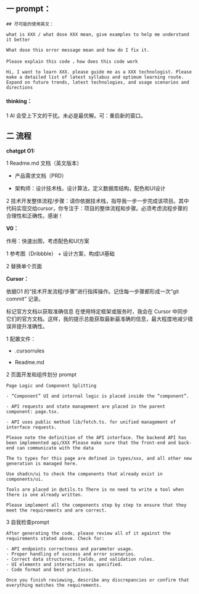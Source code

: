 ## 一 prompt：

```apl
## 尽可能的使用英文：

what is XXX / what dose XXX mean, give examples to help me understand it better

What dose this error message mean and how do I fix it.

Please explain this code ，how does this code work

Hi, I want to learn XXX. please guide me as a XXX technologist. Please make a detailed list of latest syllabus and optimum learning route. Expand on future trends, latest technologies, and usage scenarios and directions
```



#### thinking：

1 AI 会受上下文的干扰。未必是最优解。可：重启新的窗口。



## 二 流程

**chatgpt O1:**

1 Readme.md 文档（英文版本）

- 产品需求文档（PRD）

- 架构师：设计技术栈，设计算法，定义数据库结构，配色和UI设计

2 技术开发整体流程/步骤：请你依据技术栈，指导我一步一步完成该项目。其中代码实现交给cursor，你专注于：项目的整体流程和步骤。必须考虑流程步骤的合理性和正确性。感谢！



**V0：**

作用：快速出图，考虑配色和UI方案

1 参考图（Dribbble） + 设计方案，构成UI基础

2 替换单个页面



**Cursor：**

依据O1 的“技术开发流程/步骤”进行指挥操作。记住每一步骤都形成一次“git commit” 记录。

标记官方文档以获取准确信息 在使用特定框架或服务时，我会在 Cursor 中同步它们的官方文档。这样，我的提示总能获取最新最准确的信息，最大程度地减少错误并提升准确性。



1 配置文件：

- .cursorrules

- Readme.md



2 页面开发和组件划分 prompt

```apl
Page Logic and Component Splitting

- “Component” UI and internal logic is placed inside the “component”.

- API requests and state management are placed in the parent component: page.tsx.

- API uses public method lib/fetch.ts. for unified management of interface requests.

Please note the definition of the API interface. The backend API has been implemented api/XXX Please make sure that the front-end and back-end can communicate with the data

The ts types for this page are defined in types/xxx, and all other new generation is managed here.

Use shadcn/ui to check the components that already exist in components/ui.

Tools are placed in @utils.ts There is no need to write a tool when there is one already written.

Please implement all the components step by step to ensure that they meet the requirements and are correct.
```



3 自我检查prompt

```apl
After generating the code, please review all of it against the requirements stated above. Check for:

- API endpoints correctness and parameter usage.
- Proper handling of success and error scenarios.
- Correct data structures, fields, and validation rules.
- UI elements and interactions as specified.
- Code format and best practices.

Once you finish reviewing, describe any discrepancies or confirm that everything matches the requirements.
```

